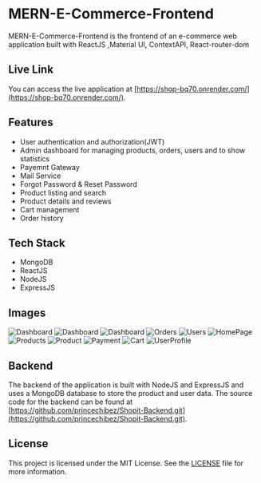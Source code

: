 # MERN-E-Commerce-Frontend

MERN-E-Commerce-Frontend is the frontend of an e-commerce web application built with ReactJS ,Material UI, ContextAPI, React-router-dom

## Live Link

You can access the live application at [https://shop-bq70.onrender.com/](https://shop-bq70.onrender.com/).

## Features

- User authentication and authorization(JWT)
- Admin dashboard for managing products, orders, users and to show statistics
- Payemnt Gateway
- Mail Service
- Forgot Password & Reset Password
- Product listing and search
- Product details and reviews
- Cart management
- Order history

## Tech Stack
- MongoDB
- ReactJS
- NodeJS
- ExpressJS
## Images

![Dashboard](https://res.cloudinary.com/dxguqzge7/image/upload/v1682853694/Stat1_asehhd.png)
![Dashboard](https://res.cloudinary.com/dxguqzge7/image/upload/v1682853694/Stat2_tw25cm.png)
![Dashboard](https://res.cloudinary.com/dxguqzge7/image/upload/v1682956688/Stat3_rslfzi.png)
![Orders](https://res.cloudinary.com/dxguqzge7/image/upload/v1682956689/Orders_cyfzkp.png)
![Users](https://res.cloudinary.com/dxguqzge7/image/upload/v1682956689/Users_nxx1cs.png)
![HomePage](https://res.cloudinary.com/dxguqzge7/image/upload/v1682853694/Home_bcr44v.png)
![Products](https://res.cloudinary.com/dxguqzge7/image/upload/v1682853695/Products_vxf8pr.png)
![Product](https://res.cloudinary.com/dxguqzge7/image/upload/v1682853694/Product_tnba6w.png)
![Payment](https://res.cloudinary.com/dxguqzge7/image/upload/v1682853693/Payment_xrucd9.png)
![Cart](https://res.cloudinary.com/dxguqzge7/image/upload/v1682853693/Cart_zpzmwr.png)
![UserProfile](https://res.cloudinary.com/dxguqzge7/image/upload/v1682853694/User_lyfday.png)

## Backend

The backend of the application is built with NodeJS and ExpressJS and uses a MongoDB database to store the product and user data. The source code for the backend can be found at [https://github.com/princechibez/Shopit-Backend.git](https://github.com/princechibez/Shopit-Backend.git).


## License

This project is licensed under the MIT License. See the [LICENSE](LICENSE) file for more information.
